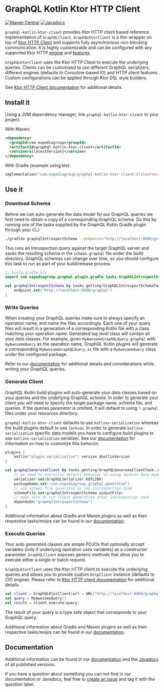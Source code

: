 # GraphQL Kotlin Ktor HTTP Client
[![Maven Central](https://img.shields.io/maven-central/v/com.expediagroup/graphql-kotlin-ktor-client.svg?label=Maven%20Central)](https://search.maven.org/search?q=g:%22com.expediagroup%22%20AND%20a:%22graphql-kotlin-ktor-client%22)
[![Javadocs](https://img.shields.io/maven-central/v/com.expediagroup/graphql-kotlin-ktor-client.svg?label=javadoc&colorB=brightgreen)](https://www.javadoc.io/doc/com.expediagroup/graphql-kotlin-ktor-client)

`graphql-kotlin-ktor-client` provides Ktor HTTP client based reference implementation of `GraphQLClient`. `GraphQLKtorClient`
is a thin wrapper on top of [Ktor HTTP Client](https://ktor.io/clients/index.html) and supports fully asynchronous non-blocking
communication. It is highly customizable and can be configured with any supported Ktor HTTP [engine](https://ktor.io/clients/http-client/engines.html)
and [features](https://ktor.io/clients/http-client/features.html).

`GraphQLKtorClient` uses the Ktor HTTP Client to execute the underlying queries. Clients can be customized to use different
GraphQL serializers, different engines (defaults to Coroutine-based IO) and HTTP client features. Custom configurations
can be applied through Ktor DSL style builders.

See [Ktor HTTP Client documentation](https://ktor.io/clients/index.html) for additional details.

## Install it

Using a JVM dependency manager, link `graphql-kotlin-ktor-client` to your project.

With Maven:

```xml
<dependency>
  <groupId>com.expediagroup</groupId>
  <artifactId>graphql-kotlin-ktor-client</artifactId>
  <version>${latestVersion}</version>
</dependency>
```

With Gradle (example using kts):

```kotlin
implementation("com.expediagroup:graphql-kotlin-ktor-client:$latestVersion")
```

## Use it

### Download Schema

Before we can auto-generate the data model for our GraphQL queries we first need to obtain a copy of a corresponding
GraphQL schema. Do this by running one of the tasks supplied by the GraphQL Kotlin Gradle plugin through your
CLI:

```bash
./gradlew graphqlIntrospectSchema --endpoint="http://localhost:8080/graphql"
```

This runs an introspection query against the target GraphQL server and saves the resulting schema in the `schema.graphql` file
under the build directory. GraphQL schemas can change over time, so you should configure this task to run as part of your
build/release process.

```kotlin
// build.gradle.kts
import com.expediagroup.graphql.plugin.gradle.tasks.GraphQLIntrospectSchemaTask

val graphqlIntrospectSchema by tasks.getting(GraphQLIntrospectSchemaTask::class) {
    endpoint.set("http://localhost:8080/graphql")
}
```

### Write Queries

When creating your GraphQL queries make sure to always specify an operation name, and name the files accordingly. Each one
of your query files will result in a generation of a corresponding Kotlin file with a class matching your operation name.
Generated top level class will contain all your data classes. For example, given `MyAwesomeGraphQLQuery.graphql` with
`myAwesomeQuery` as the operation name, GraphQL Kotlin plugins will generate a corresponding `MyAwesomeGraphQLQuery.kt`
file with a `MyAwesomeQuery` class under the configured package.

Refer to our [documentation](https://expediagroup.github.io/graphql-kotlin/docs/client/client-overview) for additional
details and considerations while writing your GraphQL queries.

### Generate Client

GraphQL Kotlin build plugins will auto-generate your data classes based on your queries and the underlying GraphQL schema.
In order to generate your client you will need to specify the target package name, schema file, and queries. If the queries
parameter is omitted, it will default to using `*.graphql` files under your resources directory.

`graphql-kotlin-ktor-client` defaults to use `kotlinx-serialization` whereas the build plugins default to use `Jackson`.
In order to generate `kotlinx-serialization` specific data models you have to configure build plugins to use `kotlinx-serialization`
serializer. See our [documentation](https://expediagroup.github.io/graphql-kotlin/docs/client/client-serialization)
for information on how to customize this behavior.

```kotlin
plugins {
    kotlin("plugin.serialization") version $kotlinVersion
}

val graphqlGenerateClient by tasks.getting(GraphQLGenerateClientTask::class) {
    // we need to overwrite default behavior of using Jackson data model
    serializer.set(GraphQLSerializer.KOTLINX)
    packageName.set("com.expediagroup.graphql.generated")
    // use schema file generated by the introspection task
    schemaFile.set(graphqlIntrospectSchema.outputFile)
    // make sure to run client generation after introspection task
    dependsOn("graphqlIntrospectSchema")
}
```

Additional information about Gradle and Maven plugins as well as their respective tasks/mojos can be found in our
[documentation](https://expediagroup.github.io/graphql-kotlin/docs/plugins/gradle-plugin).

### Execute Queries

Your auto generated classes are simple POJOs that optionally accept variables (only if underlying operation uses variables)
as a constructor parameter. `GraphQLClient` exposes generic methods that allow you to execute either a single or batch
request.

`GraphQLKtorClient` uses the Ktor HTTP client to execute the underlying queries and allows you to provide custom `HttpClient`
instance (defaults to CIO engine). Please refer to [Ktor HTTP client documentation](https://ktor.io/clients/index.html)
for additional details.

```kotlin
val client = GraphQLKtorClient(url = URL("http://localhost:8080/graphql"))
val query = MyAwesomeQuery()
val result = client.execute(query)
```

The result of your query is a type safe object that corresponds to your GraphQL query.

Additional information about Gradle and Maven plugins as well as their respective tasks/mojos can be found in our
[documentation](https://expediagroup.github.io/graphql-kotlin/docs/plugins/gradle-plugin).

## Documentation

Additional information can be found in our [documentation](https://expediagroup.github.io/graphql-kotlin/docs/client/client-overview)
and the [Javadocs](https://www.javadoc.io/doc/com.expediagroup/graphql-kotlin-ktor-client) of all published versions.

If you have a question about something you can not find in our documentation or Javadocs, feel free to
[create an issue](https://github.com/ExpediaGroup/graphql-kotlin/issues) and tag it with the question label.
